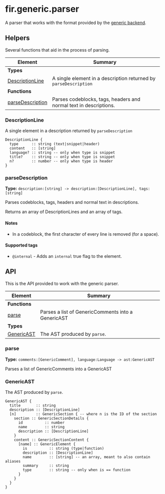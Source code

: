 # fir.generic.parser

A parser that works with the format provided by the [generic backend](#/generic/backend.md).

## Helpers

Several functions that aid in the process of parsing.

| Element | Summary |
|---------|---------|
| **Types** |  |
| [DescriptionLine](#DescriptionLine) | A single element in a description returned by `parseDescription` |
| **Functions** |  |
| [parseDescription](#parseDescription) | Parses codeblocks, tags, headers and normal text in descriptions. |

### DescriptionLine

A single element in a description returned by `parseDescription`

```moon
DescriptionLine {
  type      :: string (text|snippet|header)
  content   :: [string]
  language? :: string -- only when type is snippet
  title?    :: string -- only when type is snippet
  n?        :: number -- only when type is header
}
```

### parseDescription

**Type:** `description:[string] -> description:[DescriptionLine], tags:[string]`  

Parses codeblocks, tags, headers and normal text in descriptions.

Returns an array of DescriptionLines and an array of tags.

#### Notes

- In a codeblock, the first character of every line is removed (for a space).

#### Supported tags

- `@internal` - Adds an `internal` true flag to the element.

## API

This is the API provided to work with the generic parser.

| Element | Summary |
|---------|---------|
| **Functions** |  |
| [parse](#parse) | Parses a list of GenericComments into a GenericAST |
| **Types** |  |
| [GenericAST](#GenericAST) | The AST produced by `parse`. |

### parse

**Type:** `comments:[GenericComment], language:Language -> ast:GenericAST`  

Parses a list of GenericComments into a GenericAST



### GenericAST

The AST produced by `parse`.

```moon
GenericAST {
  title       :: string
  description :: [DescriptionLine]
  [n]         :: GenericSection { -- where n is the ID of the section
    section :: GenericSectionDetails {
      id          :: number
      name        :: string
      description :: [DescriptionLine]
    }
    content :: GenericSectionContent {
      [name] :: GenericElement {
        is          :: string (type|function)
        description :: [DescriptionLine]
        name        :: [string] -- an array, meant to also contain aliases
        summary     :: string
        type        :: string -- only when is == function
      }
    }
  }
}
```
